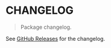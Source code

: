 # CHANGELOG

> Package changelog.

See [GitHub Releases](https://github.com/stdlib-js/napi-argv-strided-float64array/releases) for the changelog.